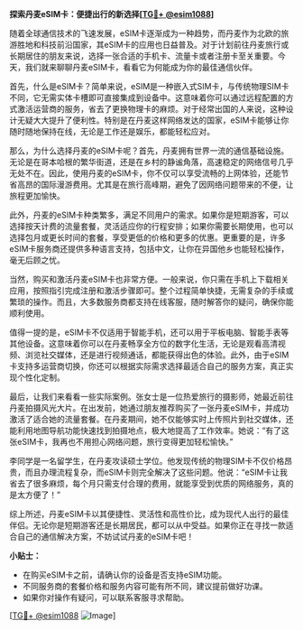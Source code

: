 **探索丹麦eSIM卡：便捷出行的新选择[[TG💪+ @esim1088](https://t.me/s/esim1088)]**

随着全球通信技术的飞速发展，eSIM卡逐渐成为一种趋势，而丹麦作为北欧的旅游胜地和科技前沿国家，其eSIM卡的应用也日益普及。对于计划前往丹麦旅行或长期居住的朋友来说，选择一张合适的手机卡、流量卡或者注册卡至关重要。今天，我们就来聊聊丹麦eSIM卡，看看它为何能成为你的最佳通信伙伴。

首先，什么是eSIM卡？简单来说，eSIM是一种嵌入式SIM卡，与传统物理SIM卡不同，它无需实体卡槽即可直接集成到设备中。这意味着你可以通过远程配置的方式激活运营商的服务，省去了更换物理卡的麻烦。对于经常出国的人来说，这种设计无疑大大提升了便利性。特别是在丹麦这样网络发达的国家，eSIM卡能够让你随时随地保持在线，无论是工作还是娱乐，都能轻松应对。

那么，为什么选择丹麦的eSIM卡呢？首先，丹麦拥有世界一流的通信基础设施。无论是在哥本哈根的繁华街道，还是在乡村的静谧角落，高速稳定的网络信号几乎无处不在。因此，使用丹麦的eSIM卡，你不仅可以享受流畅的上网体验，还能节省高昂的国际漫游费用。尤其是在旅行高峰期，避免了因网络问题带来的不便，让旅程更加愉快。

此外，丹麦的eSIM卡种类繁多，满足不同用户的需求。如果你是短期游客，可以选择按天计费的流量套餐，灵活适应你的行程安排；如果你需要长期使用，也可以选择包月或更长时间的套餐，享受更低的价格和更多的优惠。更重要的是，许多eSIM卡服务商还提供多种语言支持，包括中文，让你在异国他乡也能轻松操作，毫无后顾之忧。

当然，购买和激活丹麦eSIM卡也非常方便。一般来说，你只需在手机上下载相关应用，按照指引完成注册和激活步骤即可。整个过程简单快捷，无需复杂的手续或繁琐的操作。而且，大多数服务商都支持在线客服，随时解答你的疑问，确保你能顺利使用。

值得一提的是，eSIM卡不仅适用于智能手机，还可以用于平板电脑、智能手表等其他设备。这意味着你可以在丹麦畅享全方位的数字化生活，无论是观看高清视频、浏览社交媒体，还是进行视频通话，都能获得出色的体验。此外，由于eSIM卡支持多运营商切换，你还可以根据实际需求选择最适合自己的服务方案，真正实现个性化定制。

最后，让我们来看看一些实际案例。张女士是一位热爱旅行的摄影师，她最近前往丹麦拍摄风光大片。在出发前，她通过朋友推荐购买了一张丹麦eSIM卡，并成功激活了适合她的流量套餐。在丹麦期间，她不仅能够实时上传照片到社交媒体，还能利用地图导航功能快速找到拍摄地点，极大地提高了工作效率。她说：“有了这张eSIM卡，我再也不用担心网络问题，旅行变得更加轻松愉快。”

李同学是一名留学生，在丹麦攻读硕士学位。他发现传统的物理SIM卡不仅价格昂贵，而且办理流程复杂，而eSIM卡则完全解决了这些问题。他说：“eSIM卡让我省去了很多麻烦，每个月只需支付合理的费用，就能享受到优质的网络服务，真的是太方便了！”

综上所述，丹麦eSIM卡以其便捷性、灵活性和高性价比，成为现代人出行的最佳伴侣。无论你是短期游客还是长期居民，都可以从中受益。如果你正在寻找一款适合自己的通信解决方案，不妨试试丹麦的eSIM卡吧！

**小贴士：**
- 在购买eSIM卡之前，请确认你的设备是否支持eSIM功能。
- 不同服务商的套餐价格和服务内容可能有所不同，建议提前做好功课。
- 如果你对操作有疑问，可以联系客服寻求帮助。

[[TG💪+ @esim1088](https://t.me/s/esim1088) ![Image](https://i.postimg.cc/4NQfJmqS/Snipaste-2025-05-13-00-14-12.png)]